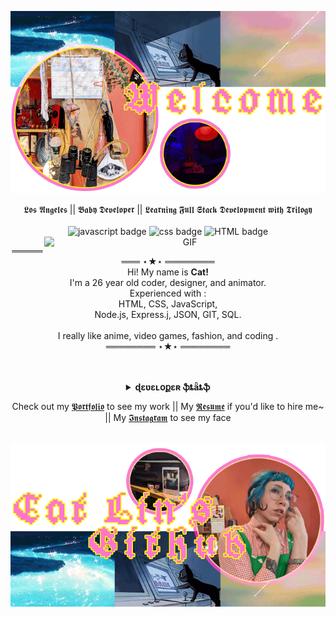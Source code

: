 
<p align="center">
  
  <img align="center" src="https://raw.githubusercontent.com/cat-lin-morgan/cat-lin-morgan/master/assets/welcomebanner2.gif" alt="Welcome banner">
  <br/><br/>
  𝕷𝖔𝖘 𝕬𝖓𝖌𝖊𝖑𝖊𝖘 || 𝕭𝖆𝖇𝖞 𝕯𝖊𝖛𝖊𝖑𝖔𝖕𝖊𝖗 || 𝕷𝖊𝖆𝖗𝖓𝖎𝖓𝖌 𝕱𝖚𝖑𝖑 𝕾𝖙𝖆𝖈𝖐 𝕯𝖊𝖛𝖊𝖑𝖔𝖕𝖒𝖊𝖓𝖙 𝖜𝖎𝖙𝖍 𝕿𝖗𝖎𝖑𝖔𝖌𝖞<br /><br/>
  <img src="https://img.shields.io/badge/We%20Stan-Javascript-brightgreen" alt="javascript badge" />
  <img src="https://img.shields.io/badge/I%20%20%F0%9F%92%97-CSS-ff69b4" alt="css badge" />
  <img src="https://img.shields.io/badge/HTML-is%20pretty%20OK-blueviolet" alt="HTML badge" />
  <img align="right" width="450px" alt="GIF" src="https://raw.githubusercontent.com/cat-lin-morgan/cat-lin-morgan/master/assets/sleepy_princess.gif" />
</p>
<p align="center">
  ════════ ⋆★⋆ ════════ <br/>
  Hi! My name is <b>Cat!</b><br/>
  I'm a 26 year old coder, designer, and animator.<br />
  Experienced with :<br/>
  HTML, CSS, JavaScript, <br/>
  Node.js, Express.j, JSON, GIT, SQL.<br/>
  <br/>
  I really like anime, video games, fashion, and coding .<br/>
  ════════ ⋆★⋆ ════════
  <br/><br/><br/>
  <!-- ˚❀ ⋆｡˚❃ ┊ ✾ ⋆┊✿ ๑❁⋆ ┊ . ˚. ˚✽   ˚❀ ⋆｡˚❃ ┊ ✾ ⋆┊✿ ๑❁⋆ ┊  ˚✽ ❀ ˚. -->
</p>
<!-- develping in -->
<details align="center">
  <summary> <b> ɖɛʋɛʟօքɛʀ ֆȶǟȶֆ </b> </summary>
  <br />
  . ˚✽ ❁⋆  ˚❀ ⋆✿ ๑❁⋆<br/><br/><br/>
  <p align="center">
    <img src = "https://github-readme-stats.vercel.app/api?username=cat-lin-morgan&show_icons=true&theme=buefy&line_height=27">
    <!--&hide=css,java,html-->
    <img src = "https://github-readme-stats.vercel.app/api/top-langs/?username=cat-lin-morgan&theme=vue&hide=handlebars">
  </p>
 <br/>. ˚. ˚✽   ˚❀ ⋆｡˚❃
</details>
<p align="center">
<!--   <a href="#">Resume</a> -->
  Check out my <a href="https://cat-lin-morgan.github.io/" target="_blank">𝕻𝖔𝖗𝖙𝖋𝖔𝖑𝖎𝖔</a> to see my work || My <a href="https://resume.io/r/6EfC4cBrH/" target="_blank">𝕽𝖊𝖘𝖚𝖒𝖊</a> if you'd like to hire me~ || My <a href="https://www.instagram.com/cattongues.png/" target="_blank">𝕴𝖓𝖘𝖙𝖆𝖌𝖗𝖆𝖒</a> to see my face
  <br />
</p>
<p align="center"> 
  <br/>
  <img align="center" src="https://raw.githubusercontent.com/cat-lin-morgan/cat-lin-morgan/master/assets/catheadbottombanner.gif" alt="This is the top banner and portrait of       Cat.">
</p>

